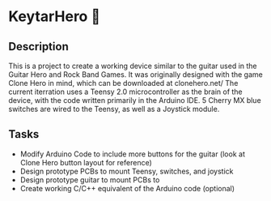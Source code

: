 # KeytarHero 🎸

## Description
This is a project to create a working device similar to the guitar used in the Guitar Hero and Rock Band Games. It was originally designed with the game Clone Hero in mind, which can be downloaded at clonehero.net/
The current iterration uses a Teensy 2.0 microcontroller as the brain of the device, with the code written primarily in the Arduino IDE. 5 Cherry MX blue switches are wired to the Teensy, as well as a Joystick module.

## Tasks
- Modify Arduino Code to include more buttons for the guitar (look at Clone Hero button layout for reference)
- Design prototype PCBs to mount Teensy, switches, and joystick
- Design prototype guitar to mount PCBs to
- Create working C/C++ equivalent of the Arduino code (optional)
